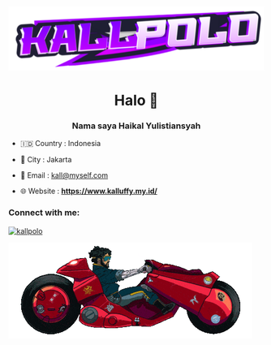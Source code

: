 ![Logo](https://github.com/Kallpolo/Kallpolo/blob/main/kallpolo.png)

<h1 align="center">Halo 👋</h1>

<h3 align="center">Nama saya Haikal Yulistiansyah</h3>

- 🇮🇩 Country : Indonesia

- 🌆 City : Jakarta

- 📨 Email : kall@myself.com

- 🌐 Website : **https://www.kalluffy.my.id/**

<h3 align="left">Connect with me:</h3>

<p align="left">

<a href="https://instagram.com/kallpolo" target="blank"><img align="center" src="https://raw.githubusercontent.com/rahuldkjain/github-profile-readme-generator/master/src/images/icons/Social/instagram.svg" alt="kallpolo" height="30" width="40" /></a>

</p>

![GIF](https://github.com/Kallpolo/Kallpolo/blob/main/motor.gif)


